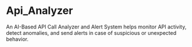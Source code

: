 # Api_Analyzer
An AI-Based API Call Analyzer and Alert System helps monitor API activity, detect anomalies, and send alerts in case of suspicious or unexpected behavior.
